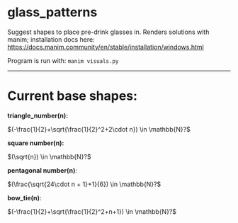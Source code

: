 # glass_patterns
Suggest shapes to place pre-drink glasses in.
Renders solutions with manim; installation docs here: https://docs.manim.community/en/stable/installation/windows.html

Program is run with: ``manim visuals.py`` 

---

# Current base shapes:

**triangle_number(n):**

$(-\frac{1}{2}+\sqrt{\frac{1}{2}^2+2\cdot n}) \in \mathbb{N}?$ 

**square number(n):**

$(\sqrt{n}) \in \mathbb{N}?$

**pentagonal number(n)**:

$(\frac{\sqrt{24\cdot n + 1}+1}{6}) \in \mathbb{N}?$

**bow_tie(n)**:

$(-\frac{1}{2}+\sqrt{\frac{1}{2}^2+n+1}) \in \mathbb{N}?$
